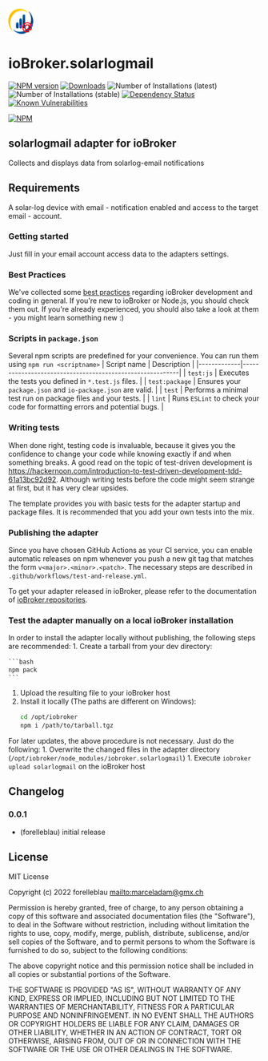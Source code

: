 ![Logo](admin/solarlogmail.png)

# ioBroker.solarlogmail

[![NPM version](http://img.shields.io/npm/v/iobroker.solarlogmail.svg)](https://www.npmjs.com/package/iobroker.solarlogmail)
[![Downloads](https://img.shields.io/npm/dm/iobroker.solarlogmail.svg)](https://www.npmjs.com/package/iobroker.solarlogmail)
![Number of Installations (latest)](http://iobroker.live/badges/solarlogmail-installed.svg)
![Number of Installations (stable)](http://iobroker.live/badges/solarlogmail-stable.svg)
[![Dependency Status](https://img.shields.io/david/forelleblau/iobroker.solarlogmail.svg)](https://david-dm.org/forelleblau/iobroker.solarlogmail)
[![Known Vulnerabilities](https://snyk.io/test/github/forelleblau/ioBroker.solarlogmail/badge.svg)](https://snyk.io/test/github/forelleblau/ioBroker.solarlogmail)

[![NPM](https://nodei.co/npm/iobroker.solarlogmail.png?downloads=true)](https://nodei.co/npm/iobroker.solarlogmail/)

## solarlogmail adapter for ioBroker

Collects and displays data from solarlog-email notifications

## Requirements

A solar-log device with email - notification enabled and access to the target email - account.

### Getting started

Just fill in your email account access data to the adapters settings.

### Best Practices

We've collected some [best practices](https://github.com/ioBroker/ioBroker.repositories#development-and-coding-best-practices) regarding ioBroker development and coding in general. If you're new to ioBroker or Node.js, you should
check them out. If you're already experienced, you should also take a look at them - you might learn something new :)

### Scripts in `package.json`

Several npm scripts are predefined for your convenience. You can run them using `npm run <scriptname>`
| Script name | Description                                              |
\|-------------\|----------------------------------------------------------\|
\| `test:js`   | Executes the tests you defined in `*.test.js` files.     |
\| `test:package`    | Ensures your `package.json` and `io-package.json` are valid. |
\| `test` | Performs a minimal test run on package files and your tests. |
\| `lint` | Runs `ESLint` to check your code for formatting errors and potential bugs. |

### Writing tests

When done right, testing code is invaluable, because it gives you the
confidence to change your code while knowing exactly if and when
something breaks. A good read on the topic of test-driven development
is <https://hackernoon.com/introduction-to-test-driven-development-tdd-61a13bc92d92>.
Although writing tests before the code might seem strange at first, but it has very
clear upsides.

The template provides you with basic tests for the adapter startup and package files.
It is recommended that you add your own tests into the mix.

### Publishing the adapter

Since you have chosen GitHub Actions as your CI service, you can
enable automatic releases on npm whenever you push a new git tag that matches the form
`v<major>.<minor>.<patch>`. The necessary steps are described in `.github/workflows/test-and-release.yml`.

To get your adapter released in ioBroker, please refer to the documentation
of [ioBroker.repositories](https://github.com/ioBroker/ioBroker.repositories#requirements-for-adapter-to-get-added-to-the-latest-repository).

### Test the adapter manually on a local ioBroker installation

In order to install the adapter locally without publishing, the following steps are recommended:
1\. Create a tarball from your dev directory:  

    ```bash
    npm pack
    ```

1.  Upload the resulting file to your ioBroker host
2.  Install it locally (The paths are different on Windows):
    ```bash
    cd /opt/iobroker
    npm i /path/to/tarball.tgz
    ```

For later updates, the above procedure is not necessary. Just do the following:
1\. Overwrite the changed files in the adapter directory (`/opt/iobroker/node_modules/iobroker.solarlogmail`)
1\. Execute `iobroker upload solarlogmail` on the ioBroker host

## Changelog

### 0.0.1

-   (forelleblau) initial release

## License

MIT License

Copyright (c) 2022 forelleblau <mailto:marceladam@gmx.ch>

Permission is hereby granted, free of charge, to any person obtaining a copy
of this software and associated documentation files (the "Software"), to deal
in the Software without restriction, including without limitation the rights
to use, copy, modify, merge, publish, distribute, sublicense, and/or sell
copies of the Software, and to permit persons to whom the Software is
furnished to do so, subject to the following conditions:

The above copyright notice and this permission notice shall be included in all
copies or substantial portions of the Software.

THE SOFTWARE IS PROVIDED "AS IS", WITHOUT WARRANTY OF ANY KIND, EXPRESS OR
IMPLIED, INCLUDING BUT NOT LIMITED TO THE WARRANTIES OF MERCHANTABILITY,
FITNESS FOR A PARTICULAR PURPOSE AND NONINFRINGEMENT. IN NO EVENT SHALL THE
AUTHORS OR COPYRIGHT HOLDERS BE LIABLE FOR ANY CLAIM, DAMAGES OR OTHER
LIABILITY, WHETHER IN AN ACTION OF CONTRACT, TORT OR OTHERWISE, ARISING FROM,
OUT OF OR IN CONNECTION WITH THE SOFTWARE OR THE USE OR OTHER DEALINGS IN THE
SOFTWARE.
